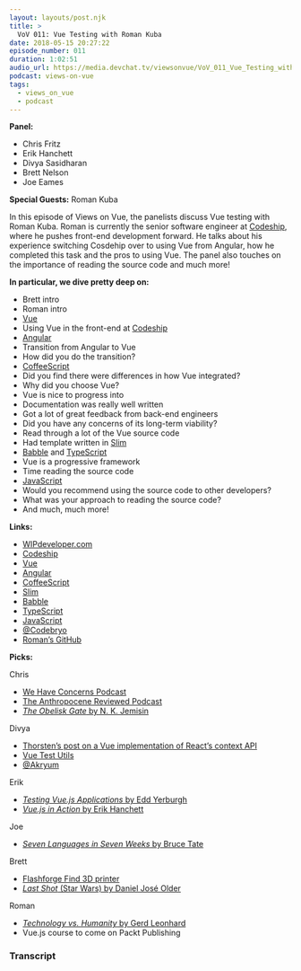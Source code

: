 ```yaml
---
layout: layouts/post.njk
title: >
  VoV 011: Vue Testing with Roman Kuba
date: 2018-05-15 20:27:22
episode_number: 011
duration: 1:02:51
audio_url: https://media.devchat.tv/viewsonvue/VoV_011_Vue_Testing_with_Roman_Kuba.mp3
podcast: views-on-vue
tags:
  - views_on_vue
  - podcast
---
```


**Panel:**

- Chris Fritz
- Erik Hanchett
- Divya Sasidharan
- Brett Nelson
- Joe Eames

**Special Guests:** Roman Kuba

In this episode of Views on Vue, the panelists discuss Vue testing with Roman Kuba. Roman is currently the senior software engineer at [Codeship](https://codeship.com/), where he pushes front-end development forward. He talks about his experience switching Cosdehip over to using Vue from Angular, how he completed this task and the pros to using Vue. The panel also touches on the importance of reading the source code and much more!

**In particular, we dive pretty deep on:**

- Brett intro
- Roman intro
- [Vue](https://vuejs.org/)
- Using Vue in the front-end at [Codeship](https://codeship.com/?utm_source=AdWords&utm_medium=Codeship&utm_campaign=Branded&utm_content=%252Bcodeship&gclid=EAIaIQobChMIioqAgs2I2wIViT1pCh0O_wZxEAAYASAAEgItrPD_BwE)
- [Angular](https://angular.io/)
- Transition from Angular to Vue
- How did you do the transition?
- [CoffeeScript](http://coffeescript.org/)
- Did you find there were differences in how Vue integrated?
- Why did you choose Vue?
- Vue is nice to progress into
- Documentation was really well written
- Got a lot of great feedback from back-end engineers
- Did you have any concerns of its long-term viability?
- Read through a lot of the Vue source code
- Had template written in [Slim](http://slim-lang.com/)
- [Babble](https://www.babble.com/) and [TypeScript](https://www.typescriptlang.org/)
- Vue is a progressive framework
- Time reading the source code
- [JavaScript](https://www.javascript.com/)
- Would you recommend using the source code to other developers?
- What was your approach to reading the source code?
- And much, much more!

**Links:**

- [WIPdeveloper.com](https://wipdeveloper.com/)
- [Codeship](https://codeship.com/)
- [Vue](https://vuejs.org/)
- [Angular](https://angular.io/)
- [CoffeeScript](http://coffeescript.org/)
- [Slim](http://slim-lang.com/)
- [Babble](https://www.babble.com/)
- [TypeScript](https://www.typescriptlang.org/)
- [JavaScript](https://www.javascript.com/)
- [@Codebryo](https://twitter.com/codebryo?lang=en)
- [Roman’s GitHub](https://github.com/codebryo)

**Picks:**

Chris

- [We Have Concerns Podcast](http://wehaveconcerns.com/)
- [The Anthropocene Reviewed Podcast](https://itunes.apple.com/us/podcast/the-anthropocene-reviewed/id1342003491?mt=2)
- [_The Obelisk Gate_ by N. K. Jemisin](https://www.amazon.com/Obelisk-Gate-Broken-Earth/dp/0316229261)

Divya

- [Thorsten’s post on a Vue implementation of React’s context API](https://codesandbox.io/s/zqpno49nm3)
- [Vue Test Utils](https://vue-test-utils.vuejs.org/en/)
- [@Akryum](https://twitter.com/akryum?lang=en)

Erik

- [_Testing Vue.js Applications_ by Edd Yerburgh](https://www.manning.com/books/testing-vuejs-applications)
- [_Vue.js in Action_ by Erik Hanchett](http://www.programwitherik.com/book/)

Joe

- [_Seven Languages in Seven Weeks_ by Bruce Tate](https://www.amazon.com/Seven-Languages-Weeks-Programming-Programmers/dp/193435659X)

Brett

- [Flashforge Find 3D printer](http://www.flashforge.com/finder-3d-printer/)
- [_Last Shot_ (Star Wars) by Daniel José Older](https://www.amazon.com/Last-Shot-Star-Wars-Lando-ebook/dp/B079KSMJHG)

Roman

- [_Technology vs. Humanity_ by Gerd Leonhard](https://www.amazon.com/Technology-vs-Humanity-Between-Futurescapes/dp/0993295827)
- Vue.js course to come on Packt Publishing

### Transcript
